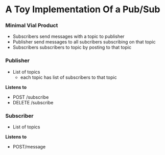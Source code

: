# A Toy Implementation Of a Pub/Sub

### Minimal Vial Product

- Subscribers send messages with a topic to publisher
- Publisher send messages to all subcribers subscribing on that topic
- Subscribers subscribers to topic by posting to that topic

### Publisher
* List of topics
  * each topic has list of subscribers to that topic

**Listens to**
* POST /subscribe
* DELETE /subscribe


### Subscriber
* List of topics

**Listens to**
* POST/message

